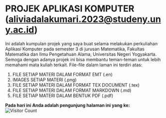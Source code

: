 # PROJEK APLIKASI KOMPUTER (aliviadalakumari.2023@studeny.uny.ac.id)

Ini adalah kumpulan projek yang saya buat selama melakukan perkuliahan Aplikasi Komputer pada semester 3 di jurusan Matematika, Fakultas Matematika dan Ilmu Pengetahuan Alama, Universitas Negeri Yogyakarta. Semoga dengan adanya projek ini bisa membantu teman-teman untuk lebih memahami mata kuliah terkait.
File-file dalam laman ini terdiri atas:
1. FILE SETIAP MATERI DALAM FORMAT EMT (.en)
2. IMAGES SETIAP MATERI (.png)
3. FILE SETIAP MATERI DALAM FORMAT TEX DOCUMENT (.tex)
4. FILE SETIAP MATERI DALAM FORMAT MARKDOWN (.md)
5. FILE SETIAP MATERI DALAM BENTUK PDF (.pdf)

**Pada hari ini Anda adalah pengunjung halaman ini yang ke:** ![Visitor Count](https://profile-counter.glitch.me/sahidyk/count.svg)
